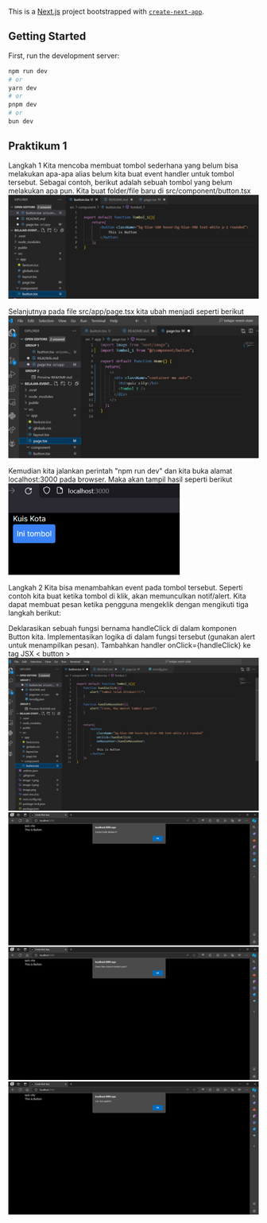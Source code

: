 This is a [Next.js](https://nextjs.org/) project bootstrapped with [`create-next-app`](https://github.com/vercel/next.js/tree/canary/packages/create-next-app).

## Getting Started

First, run the development server:

```bash
npm run dev
# or
yarn dev
# or
pnpm dev
# or
bun dev
```

## Praktikum 1
Langkah 1
Kita mencoba membuat tombol sederhana yang belum bisa melakukan apa-apa alias belum kita buat event handler untuk tombol tersebut. Sebagai contoh, berikut adalah sebuah tombol yang belum melakukan apa pun. Kita buat folder/file baru di src/component/button.tsx
![alt text](image.png)

Selanjutnya pada file src/app/page.tsx kita ubah menjadi seperti berikut
![alt text](image-1.png)

Kemudian kita jalankan perintah "npm run dev" dan kita buka alamat localhost:3000 pada browser. Maka akan tampil hasil seperti berikut
![alt text](image-2.png)


Langkah 2
Kita bisa menambahkan event pada tombol tersebut. Seperti contoh kita buat ketika tombol di klik, akan memunculkan notif/alert. Kita dapat membuat pesan ketika pengguna mengeklik dengan mengikuti tiga langkah berikut:

Deklarasikan sebuah fungsi bernama handleClick di dalam komponen Button kita.
Implementasikan logika di dalam fungsi tersebut (gunakan alert untuk menampilkan pesan).
Tambahkan handler onClick={handleClick} ke tag JSX < button >
![alt text](image-3.png)
![alt text](image-6.png)
![alt text](image-4.png)
![alt text](image-5.png)
